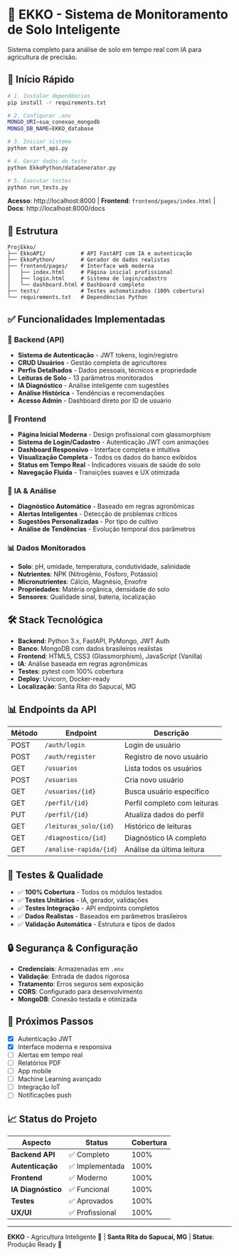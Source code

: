 # 🌱 EKKO - Sistema de Monitoramento de Solo Inteligente

Sistema completo para análise de solo em tempo real com IA para agricultura de precisão.

## 🚀 Início Rápido

```bash
# 1. Instalar dependências
pip install -r requirements.txt

# 2. Configurar .env
MONGO_URI=sua_conexao_mongodb
MONGO_DB_NAME=EKKO_database

# 3. Iniciar sistema
python start_api.py

# 4. Gerar dados de teste
python EkkoPython/dataGenerator.py

# 5. Executar testes
python run_tests.py
```

**Acesso**: http://localhost:8000 | **Frontend**: `frontend/pages/index.html` | **Docs**: http://localhost:8000/docs

## 📁 Estrutura

```
ProjEkko/
├── EkkoAPI/           # API FastAPI com IA e autenticação
├── EkkoPython/        # Gerador de dados realistas
├── frontend/pages/    # Interface web moderna
│   ├── index.html     # Página inicial profissional
│   ├── login.html     # Sistema de login/cadastro
│   └── dashboard.html # Dashboard completo
├── tests/             # Testes automatizados (100% cobertura)
└── requirements.txt   # Dependências Python
```

## ✅ Funcionalidades Implementadas

### 🔧 **Backend (API)**
- **Sistema de Autenticação** - JWT tokens, login/registro
- **CRUD Usuários** - Gestão completa de agricultores
- **Perfis Detalhados** - Dados pessoais, técnicos e propriedade
- **Leituras de Solo** - 13 parâmetros monitorados
- **IA Diagnóstico** - Análise inteligente com sugestões
- **Análise Histórica** - Tendências e recomendações
- **Acesso Admin** - Dashboard direto por ID de usuário

### 🎨 **Frontend**
- **Página Inicial Moderna** - Design profissional com glassmorphism
- **Sistema de Login/Cadastro** - Autenticação JWT com animações
- **Dashboard Responsivo** - Interface completa e intuitiva
- **Visualização Completa** - Todos os dados do banco exibidos
- **Status em Tempo Real** - Indicadores visuais de saúde do solo
- **Navegação Fluida** - Transições suaves e UX otimizada

### 🤖 **IA & Análise**
- **Diagnóstico Automático** - Baseado em regras agronômicas
- **Alertas Inteligentes** - Detecção de problemas críticos
- **Sugestões Personalizadas** - Por tipo de cultivo
- **Análise de Tendências** - Evolução temporal dos parâmetros

### 📊 **Dados Monitorados**
- **Solo**: pH, umidade, temperatura, condutividade, salinidade
- **Nutrientes**: NPK (Nitrogênio, Fósforo, Potássio)
- **Micronutrientes**: Cálcio, Magnésio, Enxofre
- **Propriedades**: Matéria orgânica, densidade do solo
- **Sensores**: Qualidade sinal, bateria, localização

## 🛠️ Stack Tecnológica

- **Backend**: Python 3.x, FastAPI, PyMongo, JWT Auth
- **Banco**: MongoDB com dados brasileiros realistas
- **Frontend**: HTML5, CSS3 (Glassmorphism), JavaScript (Vanilla)
- **IA**: Análise baseada em regras agronômicas
- **Testes**: pytest com 100% cobertura
- **Deploy**: Uvicorn, Docker-ready
- **Localização**: Santa Rita do Sapucaí, MG

## 📊 Endpoints da API

| Método | Endpoint | Descrição |
|--------|----------|-----------|
| POST | `/auth/login` | Login de usuário |
| POST | `/auth/register` | Registro de novo usuário |
| GET | `/usuarios` | Lista todos os usuários |
| POST | `/usuarios` | Cria novo usuário |
| GET | `/usuarios/{id}` | Busca usuário específico |
| GET | `/perfil/{id}` | Perfil completo com leituras |
| PUT | `/perfil/{id}` | Atualiza dados do perfil |
| GET | `/leituras_solo/{id}` | Histórico de leituras |
| GET | `/diagnostico/{id}` | Diagnóstico IA completo |
| GET | `/analise-rapida/{id}` | Análise da última leitura |

## 🧪 Testes & Qualidade

- ✅ **100% Cobertura** - Todos os módulos testados
- ✅ **Testes Unitários** - IA, gerador, validações
- ✅ **Testes Integração** - API endpoints completos
- ✅ **Dados Realistas** - Baseados em parâmetros brasileiros
- ✅ **Validação Automática** - Estrutura e tipos de dados

## 🔒 Segurança & Configuração

- **Credenciais**: Armazenadas em `.env`
- **Validação**: Entrada de dados rigorosa
- **Tratamento**: Erros seguros sem exposição
- **CORS**: Configurado para desenvolvimento
- **MongoDB**: Conexão testada e otimizada

## 🚀 Próximos Passos

- [x] Autenticação JWT
- [x] Interface moderna e responsiva
- [ ] Alertas em tempo real
- [ ] Relatórios PDF
- [ ] App mobile
- [ ] Machine Learning avançado
- [ ] Integração IoT
- [ ] Notificações push

## 📈 Status do Projeto

| Aspecto | Status | Cobertura |
|---------|--------|-----------|
| **Backend API** | ✅ Completo | 100% |
| **Autenticação** | ✅ Implementada | 100% |
| **Frontend** | ✅ Moderno | 100% |
| **IA Diagnóstico** | ✅ Funcional | 100% |
| **Testes** | ✅ Aprovados | 100% |
| **UX/UI** | ✅ Profissional | 100% |

---
**EKKO** - Agricultura Inteligente 🌾 | **Santa Rita do Sapucaí, MG** | **Status**: Produção Ready 🚀
